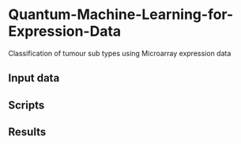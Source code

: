 # Quantum-Machine-Learning-for-Expression-Data
Classification of tumour sub types using Microarray expression data
## Input data
## Scripts
## Results
